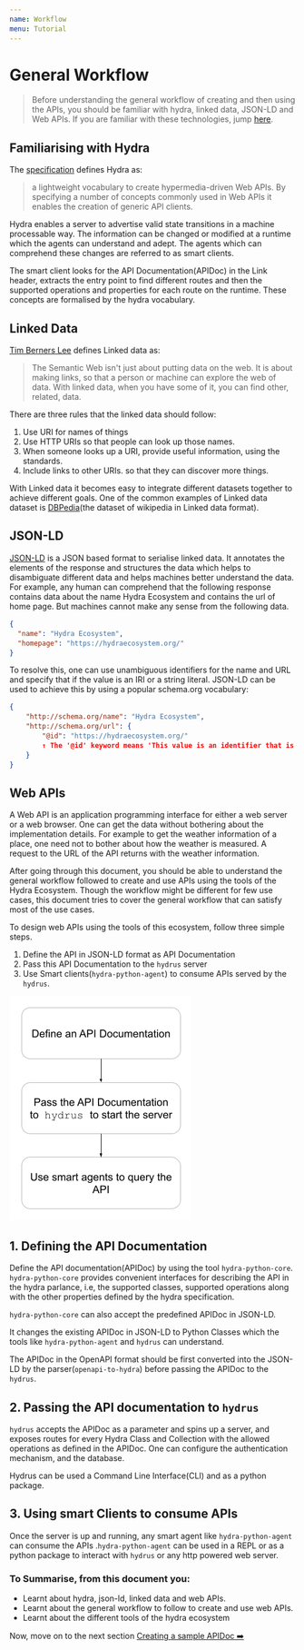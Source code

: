 ```yaml
---
name: Workflow
menu: Tutorial
---
```


# General Workflow

> Before understanding the general workflow of creating and then using the APIs, you should be familiar with hydra, linked data, JSON-LD and Web APIs. If you are familiar with these technologies, jump [here](#main).

## Familiarising with Hydra

The [specification](http://www.hydra-cg.com/spec/latest/core/) defines Hydra as:

> a lightweight vocabulary to create hypermedia-driven Web APIs. By specifying a number of concepts commonly used in Web APIs it enables the creation of generic API clients.

Hydra enables a server to advertise valid state transitions in a machine processable way. The information can be changed or modified at a runtime which the agents can understand and adept. The agents which can comprehend these changes are referred to as smart clients.

The smart client looks for the API Documentation(APIDoc) in the Link header, extracts the entry point to find different routes and then the supported operations and properties for each route on the runtime. These concepts are formalised by the hydra vocabulary.

## Linked Data

[Tim Berners Lee](https://www.w3.org/DesignIssues/LinkedData.html) defines Linked data as:

> The Semantic Web isn't just about putting data on the web. It is about making links, so that a person or machine can explore the web of data. With linked data, when you have some of it, you can find other, related, data.

There are three rules that the linked data should follow:

1. Use URI for names of things
2. Use HTTP URIs so that people can look up those names.
3. When someone looks up a URI, provide useful information, using the standards.
4. Include links to other URIs. so that they can discover more things.

With Linked data it becomes easy to integrate different datasets together to achieve different goals. One of the common examples of Linked data dataset is [DBPedia](https://wiki.dbpedia.org/)(the dataset of wikipedia in Linked data format).

## JSON-LD

[JSON-LD](https://json-ld.org/) is a JSON based format to serialise linked data. It annotates the elements of the response and structures the data which helps to disambiguate different data and helps machines better understand the data.
For example, any human can comprehend that the following response contains data about the name Hydra Ecosystem and contains the url of home page. But machines cannot make any sense from the following data.

```json
{
  "name": "Hydra Ecosystem",
  "homepage": "https://hydraecosystem.org/"
}
```

To resolve this, one can use unambiguous identifiers for the name and URL and specify that if the value is an IRI or a string literal. JSON-LD can be used to achieve this by using a popular schema.org vocabulary:

```json
{
    "http://schema.org/name": "Hydra Ecosystem",
    "http://schema.org/url": {
        "@id": "https://hydraecosystem.org/"
        ↑ The '@id' keyword means 'This value is an identifier that is an IRI
    }
}
```

## Web APIs

A Web API is an application programming interface for either a web server or a web browser. One can get the data without bothering about the implementation details. For example to get the weather information of a place, one need not to bother about how the weather is measured. A request to the URL of the API returns with the weather information.

<div id="main">
After going through this document, you should be able to understand the general workflow followed to create and use APIs using the tools of the Hydra Ecosystem. Though the workflow might be different for few use cases, this document tries to cover the general workflow that can satisfy most of the use cases.
</div>

To design web APIs using the tools of this ecosystem, follow three simple steps.

1. Define the API in JSON-LD format as API Documentation
2. Pass this API Documentation to the `hydrus` server
3. Use Smart clients(`hydra-python-agent`) to consume APIs served by the `hydrus`.

<!-- Insert the Illustration about the different components here -->

![Workflow Diagram](../../../static/images/workflow.png)

## 1. Defining the API Documentation

Define the API documentation(APIDoc) by using the tool `hydra-python-core`. `hydra-python-core` provides convenient interfaces for describing the API in the hydra parlance, i.e, the supported classes, supported operations along with the other properties defined by the hydra specification.

`hydra-python-core` can also accept the predefined APIDoc in JSON-LD.

It changes the existing APIDoc in JSON-LD to Python Classes which the tools like `hydra-python-agent` and `hydrus` can understand.

<!-- How to deal with the openAPI format -->

The APIDoc in the OpenAPI format should be first converted into the JSON-LD by the parser(`openapi-to-hydra`) before passing the APIDoc to the `hydrus`.

## 2. Passing the API documentation to `hydrus`

`hydrus` accepts the APIDoc as a parameter and spins up a server, and exposes routes for every Hydra Class and Collection with the allowed operations as defined in the APIDoc. One can configure the authentication mechanism, and the database.

Hydrus can be used a Command Line Interface(CLI) and as a python package.

## 3. Using smart Clients to consume APIs

Once the server is up and running, any smart agent like `hydra-python-agent` can consume the APIs .`hydra-python-agent` can be used in a REPL or as a python package to interact with `hydrus` or any http powered web server.

### To Summarise, from this document you:

- Learnt about hydra, json-ld, linked data and web APIs.
- Learnt about the general workflow to follow to create and use web APIs.
- Learnt about the different tools of the hydra ecosystem

Now, move on to the next section [Creating a sample APIDoc ➡️](https://google.com)
